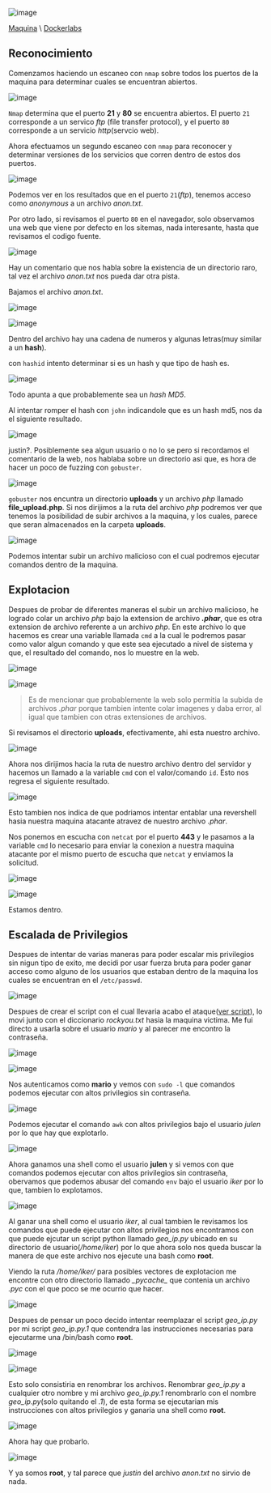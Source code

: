 ![image](imgs/file-banner.png)

[Maquina](https://mega.nz/file/yAUAGKbJ#yDt6iFURxBS-0ZZinTSXuNPM0HtOfkxvOTqXAw63lp8)   \   [Dockerlabs](https://dockerlabs.es/)


## Reconocimiento
Comenzamos haciendo un escaneo con `nmap` sobre todos los puertos de la maquina para determinar cuales se encuentran abiertos.

![image](imgs/file-img1.png)

`Nmap` determina que el puerto **21** y **80** se encuentra abiertos.
El puerto `21` corresponde a un servico *ftp* (file transfer protocol), y el puerto `80` corresponde a un servicio *http*(servcio web).

Ahora efectuamos un segundo escaneo con `nmap` para reconocer y determinar versiones de los servicios que corren dentro de estos dos puertos.

![image](imgs/file-img2.png)

Podemos ver en los resultados que en el puerto `21`(*ftp*), tenemos acceso como *anonymous* a un archivo *anon.txt*.

Por otro lado, si revisamos el puerto `80` en el navegador, solo observamos una web que viene por defecto en los sitemas, nada interesante, hasta que revisamos el codigo fuente.

![image](imgs/file-img3.png)

Hay un comentario que nos habla sobre la existencia de un directorio raro, tal vez el archivo *anon.txt* nos pueda dar otra pista.

Bajamos el archivo *anon.txt*.

![image](imgs/file-img4.png)

![image](imgs/file-img5.png)

Dentro del archivo hay una cadena de numeros y algunas letras(muy similar a un **hash**).

con `hashid` intento determinar si es un hash y que tipo de hash es.

![image](imgs/file-img6.png)

Todo apunta a que probablemente sea un *hash MD5*.

Al intentar romper el hash con `john` indicandole que es un hash md5, nos da el siguiente resultado.

![image](imgs/file-img7.png)

justin?. Posiblemente sea algun usuario o no lo se pero si recordamos el comentario de la web, nos hablaba sobre un directorio asi que, es hora de hacer un poco de fuzzing con `gobuster`.

![image](imgs/file-img8.png)

`gobuster` nos encuntra un directorio **uploads** y un archivo *php* llamado **file_upload.php**. Si nos dirijimos a la ruta del archivo *php* podremos ver que tenemos la posibilidad de subir archivos a la maquina, y los cuales, parece que seran almacenados en la carpeta **uploads**.

![image](imgs/file-img9.png)

Podemos intentar subir un archivo malicioso con el cual podremos ejecutar comandos dentro de la maquina.


## Explotacion
Despues de probar de diferentes maneras el subir un archivo malicioso, he logrado colar un archivo *php* bajo la extension de archivo ***.phar***, que es otra extension de archivo referente a un archivo *php*. En este archivo lo que hacemos es crear una variable llamada `cmd` a la cual le podremos pasar como valor algun comando y que este sea ejecutado a nivel de sistema y que, el resultado del comando, nos lo muestre en la web.

![image](imgs/file-img10.png)

![image](imgs/file-img11.png)

> Es de mencionar que probablemente la web solo permitia la subida de archivos *.phar* porque tambien intente colar imagenes y daba error, al igual que tambien con otras extensiones de archivos.

Si revisamos el directorio **uploads**, efectivamente, ahi esta nuestro archivo.

![image](imgs/file-img12.png)

Ahora nos dirijimos hacia la ruta de nuestro archivo dentro del servidor y hacemos un llamado a la variable `cmd` con el valor/comando `id`. Esto nos regresa el siguiente resultado.

![image](imgs/file-img13.png)

Esto tambien nos indica de que podriamos intentar entablar una revershell hasia nuestra maquina atacante atravez de nuestro archivo *.phar*.

Nos ponemos en escucha con `netcat` por el puerto **443** y le pasamos a la variable `cmd` lo necesario para enviar la conexion a nuestra maquina atacante por el mismo puerto de escucha que `netcat` y enviamos la solicitud.

![image](imgs/file-img14.png)

![image](imgs/file-img15.png)

Estamos dentro.

## Escalada de Privilegios
Despues de intentar de varias maneras para poder escalar mis privilegios sin nigun tipo de exito, me decidi por usar fuerza bruta para poder ganar acceso como alguno de los usuarios que estaban dentro de la maquina los cuales se encuentran en el `/etc/passwd`.

![image](imgs/file-img16.png)

Despues de crear el script con el cual llevaria acabo el ataque([ver script](https://github.com/Crisstianpdx/Su-Force)), lo movi junto con el diccionario *rockyou.txt* hasia la maquina victima.
Me fui directo a usarla sobre el usuario *mario* y al parecer me encontro la contraseña.

![image](imgs/file-img17.png)

![image](imgs/file-img18.png)

Nos autenticamos como **mario** y vemos con `sudo -l` que comandos podemos ejecutar con altos privilegios sin contraseña.

![image](imgs/file-img19.png)

Podemos ejecutar el comando `awk` con altos privilegios bajo el usuario *julen* por lo que hay que explotarlo.

![image](imgs/file-img20.png)

Ahora ganamos una shell como el usuario **julen** y si vemos con que comandos podemos ejecutar con altos privilegios sin contraseña, obervamos que podemos abusar del comando `env` bajo el usuario *iker* por lo que, tambien lo explotamos.

![image](imgs/file-img21.png)

Al ganar una shell como el usuario *iker*, al cual tambien le revisamos los comandos que puede ejecutar con altos privilegios nos encontramos con que puede ejcutar un script python llamado *geo_ip.py* ubicado en su directorio de usuario(*/home/iker*) por lo que ahora solo nos queda buscar la manera de que este archivo nos ejecute una bash como **root**.

Viendo la ruta */home/iker/* para posibles vectores de explotacion me encontre con otro directorio llamado *\__pycache__* que contenia un archivo *.pyc* con el que poco se me ocurrio que hacer.

![image](imgs/file-img22.png)

Despues de pensar un poco decido intentar reemplazar el script *geo_ip.py* por mi script *geo_ip.py.1* que contendra las instrucciones necesarias para ejecutarme una /bin/bash como **root**.

![image](imgs/file-img23.png)

![image](imgs/file-img24.png)

Esto solo consistiria en renombrar los archivos. Renombrar *geo_ip.py* a cualquier otro nombre y mi archivo *geo_ip.py.1* renombrarlo con el nombre *geo_ip.py*(solo quitando el *.1*), de esta forma se ejecutarian mis instrucciones con altos privilegios y ganaria una shell como **root**.

![image](imgs/file-img25.png)

Ahora hay que probarlo.

![image](imgs/file-img26.png)

Y ya somos **root**, y tal parece que *justin* del archivo *anon.txt* no sirvio de nada.
